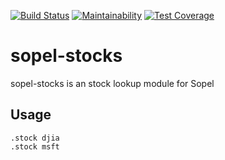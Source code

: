 [![Build Status](https://travis-ci.org/RustyBower/sopel-stocks.svg?branch=master)](https://travis-ci.org/RustyBower/sopel-stocks)
[![Maintainability](https://api.codeclimate.com/v1/badges/719931784d9152a50a09/maintainability)](https://codeclimate.com/github/RustyBower/sopel-stocks/maintainability)
[![Test Coverage](https://api.codeclimate.com/v1/badges/719931784d9152a50a09/test_coverage)](https://codeclimate.com/github/RustyBower/sopel-stocks/test_coverage)

# sopel-stocks
sopel-stocks is an stock lookup module for Sopel

## Usage
```
.stock djia
.stock msft
```
